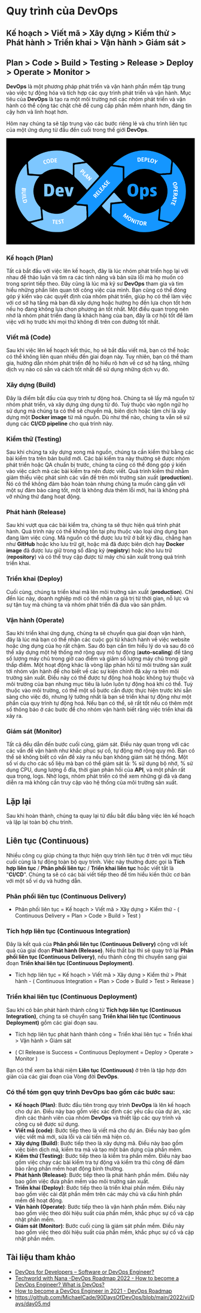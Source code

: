 # Quy trình của DevOps

## Kế hoạch > Viết mã > Xây dựng > Kiểm thử > Phát hành > Triển khai > Vận hành > Giám sát >
## Plan > Code > Build > Testing > Release > Deploy > Operate > Monitor >

**DevOps** là một phương pháp phát triển và vận hành phần mềm tập trung vào việc tự động hóa và tích hợp các quy trình phát triển và vận hành. Mục tiêu của **DevOps** là tạo ra một môi trường nơi các nhóm phát triển và vận hành có thể cộng tác chặt chẽ để cung cấp phần mềm nhanh hơn, đáng tin cậy hơn và linh hoạt hơn.

Hôm nay chúng ta sẽ tập trung vào các bước riêng lẻ và chu trình liên tục của một ứng dụng từ đầu đến cuối trong thế giới **DevOps**.

![img](../Image/DevOps-process.png)

### Kế hoạch (Plan)

Tất cả bắt đầu với việc lên kế hoạch, đây là lúc nhóm phát triển họp lại với nhau để thảo luận và tìm ra các tính năng và bản sửa lỗi mà họ muốn có trong sprint tiếp theo. Đây cũng là lúc mà kỹ sư **DevOps** tham gia và tìm hiểu những phần liên quan tới công việc của mình. Bạn cũng có thể đóng góp ý kiến vào các quyết định của nhóm phát triển, giúp họ có thể làm việc với cơ sở hạ tầng mà bạn đã xây dựng hoặc hướng họ đến lựa chọn tốt hơn nếu họ đang không lựa chọn phương án tốt nhất. Một điều quan trọng nên nhớ là nhóm phát triển đang là khách hàng của bạn, đây là cơ hội tốt để làm việc với họ trước khi mọi thứ không đi trên con đường tốt nhất.

### Viết mã (Code)

Sau khi việc lên kế hoạch kết thúc, họ sẽ bắt đầu viết mã, bạn có thể hoặc có thể không liên quan nhiều đến giai đoạn này. Tuy nhiên, bạn có thể tham gia, hướng dẫn nhóm phát triển để họ hiểu rõ hơn về cơ sở hạ tầng, những dịch vụ nào có sẵn và cách tốt nhất để sử dụng những dịch vụ đó.

### Xây dựng (Build)

Đây là điểm bắt đầu của quy trình tự động hoá. Chúng ta sẽ lấy mã nguồn từ nhóm phát triển, và xây dựng ứng dụng từ đó. Tuỳ thuộc vào ngôn ngữ họ sử dụng mà chúng ta có thể sẽ chuyển mã, biên dịch hoặc tậm chí là xây dựng một **Docker image** từ mã nguồn. Dù như thế nào, chúng ta vẫn sẽ sử dụng các **CI/CD pipeline** cho quá trình này.

### Kiểm thử (Testing)

Sau khi chúng ta xây dựng xong mã nguồn, chúng ta cần kiểm thử bằng các bài kiểm tra trên bản build mới. Các bài kiểm tra này thường sẽ được nhóm phát triển hoặc QA chuẩn bị trước, chúng ta cũng có thể đóng góp ý kiến vào việc cách mà các bài kiểm tra nên được viết. Quá trình kiểm thử nhằm giảm thiểu việc phát sinh các vấn đề trên môi trường sản xuất (**production**). Nó có thể không đảm bào hoàn toàn nhưng chúng ta muốn càng gần với một sự đảm bảo càng tốt, một là không đưa thêm lỗi mới, hai là không phá vỡ những thứ đang hoạt động.

### Phát hành (Release)

Sau khi vượt qua các bài kiểm tra, chúng ta sẽ thực hiện quá trình phát hành. Quá trình này có thể không tồn tại phụ thuộc vào loại ứng dụng bạn đang làm việc cùng. Mã nguồn có thể được lưu trữ ở bất kỳ đâu, chẳng hạn như **GitHub** hoặc kho lưu trữ git, hoặc mã đã được biên dịch hay **Docker image** đã được lưu giữ trong sổ đăng ký (**registry**) hoặc kho lưu trữ (**repository**) và có thể truy cập được từ máy chủ sản xuất trong quá trình triển khai.

### Triển khai (Deploy)

Cuối cùng, chúng ta triển khai mã lên môi trường sản xuất (**production**). Chỉ đến lúc này, doanh nghiệp mới có thể nhận ra giá trị từ thời gian, nỗ lực và sự tận tuỵ mà chúng ta và nhóm phát triển đã đưa vào sản phẩm.

### Vận hành (Operate)

Sau khi triển khai ứng dụng, chúng ta sẽ chuyển qua giai đoạn vận hành, đây là lúc mà bạn có thể nhận các cuộc gọi từ khách hành về việc website hoặc ứng dụng của họ rất chậm. Sau đó bạn cần tìm hiểu lý do và sau đó có thể xây dựng một hệ thống mở rộng quy mô tự động (**auto-scaling**) để tăng số lượng máy chủ trong giờ cao điểm và giảm số lượng máy chủ trong giờ thấp điểm. Một hoạt động khác là vòng lặp phản hồi từ môi trường sản xuất tới nhóm vận hành để cho biết về các sự kiện chính đã xảy ra trên môi trường sản xuất. Điều này có thể được tự động hoá hoặc không tuỳ thuộc và môi trường của bạn nhưng mục tiêu là luôn luôn tự động hoá khi có thể. Tuỳ thuộc vào môi trường, có thể một số bước cần được thực hiện trước khi sẵn sàng cho việc đó, nhưng lý tưởng nhất là bạn sẽ triển khai tự động như một phần của quy trình tự động hoá. Nếu bạn có thể, sẽ rất tốt nếu có thêm một số thông báo ở các bước để cho nhóm vận hành biết rằng việc triển khai đã xảy ra.

### Giám sát (Monitor)

Tất cả đều dẫn đến bước cuối cùng, giám sát. Điều này quan trọng với các các vấn đề vận hành như khắc phục sự cố, tự động mở rộng quy mô. Bạn có thể sẽ không biết có vấn đề xảy ra nếu bạn không giám sát hệ thống. Một số ví dụ cho các số liệu mà bạn có thể giám sát là: % sử dụng bộ nhớ, % sử dụng CPU, dung lượng ổ đĩa, thời gian phản hồi của **API**, và một phần rất qua trọng, logs. Nhờ logs, nhóm phát triển có thể xem những gì đã và đang diễn ra mà không cần truy cập vào hệ thống của môi trường sản xuất.

## Lặp lại

Sau khi hoàn thành, chúng ta quay lại từ đầu bắt đầu bằng việc lên kế hoạch và lặp lại toàn bộ chu trình.

## Liên tục (Continuous)

Nhiều công cụ giúp chúng ta thực hiện quy trình liên tục ở trên với mục tiêu cuối cùng là tự động toàn bộ quy trình. Việc này thường được gọi là **Tích hợp liên tục** / **Phân phối liên tụ**c / **Triển khai liên tục** hoặc viết tắt là "**CI/CD**". Chúng ta sẽ có các bài viết tiếp theo để tìm hiểu kiến ​​thức cơ bản với một số ví dụ và hướng dẫn.

### Phân phối liên tục (Continuous Delivery)

- Phân phối liên tục = Kế hoạch > Viết mã > Xây dựng > Kiểm thử - ( Continuous Delivery = Plan > Code > Build > Test ) 

### Tích hợp liên tục (Continuous Integration)

Đây là kết quả của **Phân phối liên tục (Continuous Delivery)** cộng với kết quả của giai đoạn **Phát hành (Release)**. Nếu thất bại thì sẽ quay trở lại **Phân phối liên tục (Continuous Delivery)**, nếu thành công thì chuyển sang giai đoạn **Triển khai liên tục (Continuous Deployment)**.

- Tích hợp liên tục = Kế hoạch > Viết mã > Xây dựng > Kiểm thử > Phát hành - ( Continuous Integration = Plan > Code > Build > Test > Release )

### Triển khai liên tục (Continuous Deployment)

Sau khi có bản phát hành thành công từ **Tích hợp liên tục (Continuous Integration)**, chúng ta sẽ chuyển sang **Triển khai liên tục (Continuous Deployment)** gồm các giai đoạn sau.

- Tích hợp liên tục phát hành thành công = Triển khai liên tục = Triển khai > Vận hành > Giám sát 

- ( CI Release is Success = Continuous Deployment = Deploy > Operate > Monitor )

Bạn có thể xem ba khái niệm **Liên tục (Continuous)** ở trên là tập hợp đơn giản của các giai đoạn của Vòng đời **DevOps**.

### Có thể tóm gọn quy trình DevOps bao gồm các bước sau:

- **Kế hoạch (Plan)**: Bước đầu tiên trong quy trình **DevOps** là lên kế hoạch cho dự án. Điều này bao gồm việc xác định các yêu cầu của dự án, xác định các thành viên của nhóm **DevOps** và thiết lập các quy trình và công cụ sẽ được sử dụng.
- **Viết mã (code)**: Bước tiếp theo là viết mã cho dự án. Điều này bao gồm việc viết mã mới, sửa lỗi và cải tiến mã hiện có.
- **Xây dựng (Build)**: Bước tiếp theo là xây dựng mã. Điều này bao gồm việc biên dịch mã, kiểm tra mã và tạo một bản dựng của phần mềm.
- **Kiểm thử (Testing)**: Bước tiếp theo là kiểm tra phần mềm. Điều này bao gồm việc chạy các bài kiểm tra tự động và kiểm tra thủ công để đảm bảo rằng phần mềm hoạt động bình thường.
- **Phát hành (Release)**: Bước tiếp theo là phát hành phần mềm. Điều này bao gồm việc đưa phần mềm vào môi trường sản xuất.
- **Triển khai (Deploy)**: Bước tiếp theo là triển khai phần mềm. Điều này bao gồm việc cài đặt phần mềm trên các máy chủ và cấu hình phần mềm để hoạt động.
- **Vận hành (Operate)**: Bước tiếp theo là vận hành phần mềm. Điều này bao gồm việc theo dõi hiệu suất của phần mềm, khắc phục sự cố và cập nhật phần mềm.
- **Giám sát (Monitor)**: Bước cuối cùng là giám sát phần mềm. Điều này bao gồm việc theo dõi hiệu suất của phần mềm, khắc phục sự cố và cập nhật phần mềm.

## Tài liệu tham khảo

- [DevOps for Developers – Software or DevOps Engineer?](https://www.youtube.com/watch?v=a0-uE3rOyeU)
- [Techworld with Nana -DevOps Roadmap 2022 - How to become a DevOps Engineer? What is DevOps?](https://www.youtube.com/watch?v=9pZ2xmsSDdo&t=125s)
- [How to become a DevOps Engineer in 2021 - DevOps Roadmap](https://www.youtube.com/watch?v=5pxbp6FyTfk)
- https://github.com/MichaelCade/90DaysOfDevOps/blob/main/2022/vi/Days/day05.md